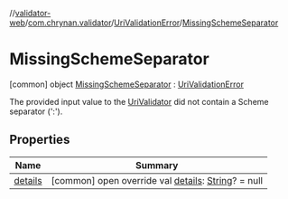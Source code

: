 //[validator-web](../../../../index.md)/[com.chrynan.validator](../../index.md)/[UriValidationError](../index.md)/[MissingSchemeSeparator](index.md)



# MissingSchemeSeparator  
 [common] object [MissingSchemeSeparator](index.md) : [UriValidationError](../index.md)

The provided input value to the [UriValidator](../../-uri-validator/index.md) did not contain a Scheme separator (':').

   


## Properties  
  
|  Name |  Summary | 
|---|---|
| <a name="com.chrynan.validator/UriValidationError.MissingSchemeSeparator/details/#/PointingToDeclaration/"></a>[details](index.md#%5Bcom.chrynan.validator%2FUriValidationError.MissingSchemeSeparator%2Fdetails%2F%23%2FPointingToDeclaration%2F%5D%2FProperties%2F164174828)| <a name="com.chrynan.validator/UriValidationError.MissingSchemeSeparator/details/#/PointingToDeclaration/"></a> [common] open override val [details](index.md#%5Bcom.chrynan.validator%2FUriValidationError.MissingSchemeSeparator%2Fdetails%2F%23%2FPointingToDeclaration%2F%5D%2FProperties%2F164174828): [String](https://kotlinlang.org/api/latest/jvm/stdlib/kotlin/-string/index.html)? = null   <br>|

